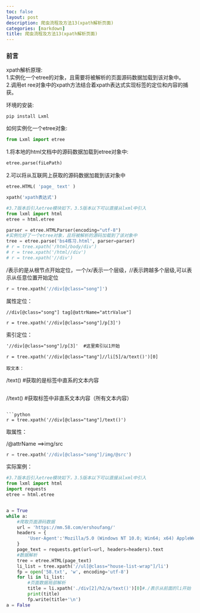 ```yaml
---
toc: false
layout: post
description: 爬虫流程及方法13(xpath解析页面)
categories: [markdown]
title: 爬虫流程及方法13(xpath解析页面)
---
```

### 前言

xpath解析原理:   
1.实例化一个etree的对象，且需要将被解析的页面源码数据加载到该对象中。  
2.调用et ree对象中的xpath方法结合着xpath表达式实现标签的定位和内容的捕获。  

环境的安装:

```
pip install Lxml
```

如何实例化一个etree对象:

```python
from Lxml import etree
```

1.将本地的html文档中的源码数据加载到etree对象中:
```python
etree.parse(fiLePath)
```

2.可以将从互联网上获取的源码数据加裁到该对象中
```python
etree.HTML( 'page_ text' )
```
```python
xpath('xpath表达式')
```
```python
#3.7版本后引入etree模块如下，3.5版本以下可以直接从lxml中引入
from lxml import html
etree = html.etree

parser = etree.HTMLParser(encoding="utf-8")
#实例化好了一个etree对象，且将被解析的源码加载到了该对象中
tree = etree.parse('bs4练习.html', parser=parser)
# r = tree.xpath('/html/body/div')
# r = tree.xpath('/html//div')
# r = tree.xpath('//div')
```

/表示的是从根节点开始定位，一个/x/表示一个层级，//表示跨越多个层级,可以表示从任意位置开始定位

```python
r = tree.xpath('//div[@class="song"]')
```

属性定位：


```
//div[@class="song"] tag[@attrName="attrValue"]
```

```pythpn
r = tree.xpath('//div[@class="song"]/p[3]')
```

索引定位：

```html
'//div[@class="song"]/p[3]'  #这里索引以1开始
```

```
r = tree.xpath('//div[@class="tang"]//li[5]/a/text()')[0]

取文本：

```
/text() #获取的是标签中直系的文本内容
```

```
//text() #获取标签中非直系文本内容（所有文本内容）
```

```python
r = tree.xpath('//div[@class="tang"]/text()')
```

取属性：

/@attrName  ==>img/src
```python
r = tree.xpath('//div[@class="song"]/img/@src')
```

实际案例：
```python
#3.7版本后引入etree模块如下，3.5版本以下可以直接从lxml中引入
from lxml import html
import requests
etree = html.etree


a = True
while a:
    #爬取页面源码数据
    url = 'https://mm.58.com/ershoufang/'
    headers = {
        'User-Agent':'Mozilla/5.0 (Windows NT 10.0; Win64; x64) AppleWebKit/537.36 (KHTML, like Gecko) Chrome/80.0.3987.122 Safari/537.36'
    }
    page_text = requests.get(url=url, headers=headers).text
    #数据解析
    tree = etree.HTML(page_text)
    li_list = tree.xpath('//ul[@class="house-list-wrap"]/li')
    fp = open('58.txt', 'w', encoding='utf-8')
    for li in li_list:
        #页面数据局部解析
        title = li.xpath('./div[2]/h2/a/text()')[0]#./表示从前面的li开始（局部开始）
        print(title)
        fp.write(title+'\n')
a = False
```



